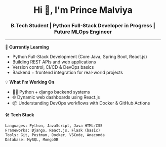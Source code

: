 <h1 align="center">Hi 👋, I'm Prince Malviya</h1>
<h3 align="center">B.Tech Student | Python Full-Stack Developer in Progress | Future MLOps Engineer </h3>

---

🌱 **Currently Learning**  
- Python Full-Stack Development (Core Java, Spring Boot, React.js)  
- Building REST APIs and web applications  
- Version control, CI/CD & DevOps basics  
- Backend + frontend integration for real-world projects  

💡 **What I'm Working On**  
- 🧑‍💻 Python + django backend systems  
- 🌐 Dynamic web dashboards using React.js  
- 📦 Understanding DevOps workflows with Docker & GitHub Actions  

🛠 **Tech Stack**  
```Python
Languages: Python, JavaScript, Java HTML/CSS
Frameworks: Django, React.js, Flask (basic)
Tools: Git, Postman, Docker, VSCode, Anaconda
Database: MySQL, MongoDB
